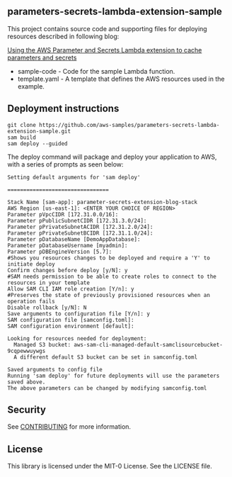 ## parameters-secrets-lambda-extension-sample

This project contains source code and supporting files for deploying resources described in following blog: 

[Using the AWS Parameter and Secrets Lambda extension to cache parameters and secrets](https://aws.amazon.com/blogs/compute/using-the-aws-parameter-and-secrets-lambda-extension-to-cache-parameters-and-secrets/)

- sample-code - Code for the sample Lambda function.
- template.yaml - A template that defines the AWS resources used in the example.

## Deployment instructions

```
git clone https://github.com/aws-samples/parameters-secrets-lambda-extension-sample.git
sam build 
sam deploy --guided
```

The deploy command will package and deploy your application to AWS, with a series of prompts as seen below:

```
Setting default arguments for 'sam deploy'

================================

Stack Name [sam-app]: parameter-secrets-extension-blog-stack
AWS Region [us-east-1]: <ENTER YOUR CHOICE OF REGION>
Parameter pVpcCIDR [172.31.0.0/16]: 
Parameter pPublicSubnetCIDR [172.31.3.0/24]: 
Parameter pPrivateSubnetACIDR [172.31.2.0/24]: 
Parameter pPrivateSubnetBCIDR [172.31.1.0/24]: 
Parameter pDatabaseName [DemoAppDatabase]: 
Parameter pDatabaseUsername [myadmin]: 
Parameter pDBEngineVersion [5.7]: 
#Shows you resources changes to be deployed and require a 'Y' to initiate deploy
Confirm changes before deploy [y/N]: y
#SAM needs permission to be able to create roles to connect to the resources in your template
Allow SAM CLI IAM role creation [Y/n]: y
#Preserves the state of previously provisioned resources when an operation fails
Disable rollback [y/N]: N
Save arguments to configuration file [Y/n]: y
SAM configuration file [samconfig.toml]: 
SAM configuration environment [default]: 

Looking for resources needed for deployment:
  Managed S3 bucket: aws-sam-cli-managed-default-samclisourcebucket-9cqpewwuywgs
  A different default S3 bucket can be set in samconfig.toml

Saved arguments to config file
Running 'sam deploy' for future deployments will use the parameters saved above.
The above parameters can be changed by modifying samconfig.toml
```
## Security

See [CONTRIBUTING](CONTRIBUTING.md#security-issue-notifications) for more information.

## License

This library is licensed under the MIT-0 License. See the LICENSE file.


